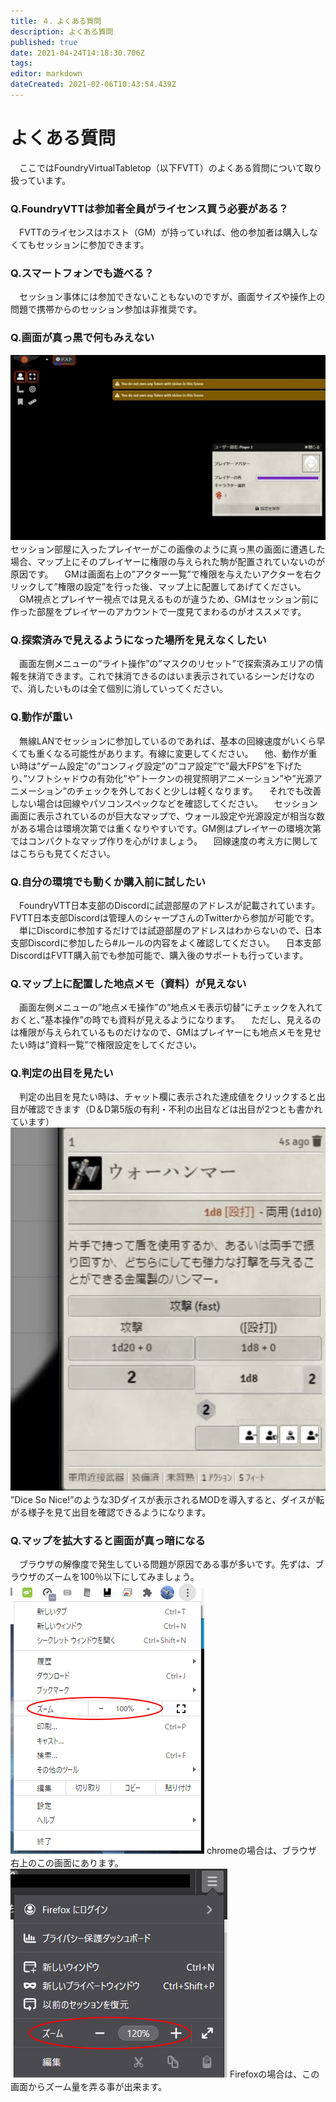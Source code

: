 ```yaml
---
title: ４．よくある質問
description: よくある質問
published: true
date: 2021-04-24T14:18:30.706Z
tags: 
editor: markdown
dateCreated: 2021-02-06T10:43:54.439Z
---
```


# よくある質問
　ここではFoundryVirtualTabletop（以下FVTT）のよくある質問について取り扱っています。

### Q.FoundryVTTは参加者全員がライセンス買う必要がある？
　FVTTのライセンスはホスト（GM）が持っていれば、他の参加者は購入しなくてもセッションに参加できます。
### Q.スマートフォンでも遊べる？
　セッション事体には参加できないこともないのですが、画面サイズや操作上の問題で携帯からのセッション参加は非推奨です。
### Q.画面が真っ黒で何もみえない
![画面が真っ黒で何もみえない.jpg](/images/japanese-community/画面が真っ黒で何もみえない.jpg)
　セッション部屋に入ったプレイヤーがこの画像のように真っ黒の画面に遭遇した場合、マップ上にそのプレイヤーに権限の与えられた駒が配置されていないのが原因です。
　GMは画面右上の”アクター一覧”で権限を与えたいアクターを右クリックして”権限の設定”を行った後、マップ上に配置してあげてください。
　GM視点とプレイヤー視点では見えるものが違うため、GMはセッション前に作った部屋をプレイヤーのアカウントで一度見てまわるのがオススメです。
### Q.探索済みで見えるようになった場所を見えなくしたい
　画面左側メニューの”ライト操作”の”マスクのリセット”で探索済みエリアの情報を抹消できます。これで抹消できるのはいま表示されているシーンだけなので、消したいものは全て個別に消していってください。
### Q.動作が重い
　無線LANでセッションに参加しているのであれば、基本の回線速度がいくら早くても重くなる可能性があります。有線に変更してください。
　他、動作が重い時は”ゲーム設定”の”コンフィグ設定”の”コア設定”で”最大FPS”を下げたり、”ソフトシャドウの有効化”や”トークンの視覚照明アニメーション”や”光源アニメーション”のチェックを外しておくと少しは軽くなります。
　それでも改善しない場合は回線やパソコンスペックなどを確認してください。
　セッション画面に表示されているのが巨大なマップで、ウォール設定や光源設定が相当な数がある場合は環境次第では重くなりやすいです。GM側はプレイヤーの環境次第ではコンパクトなマップ作りを心がけましょう。
　回線速度の考え方に関してはこちらも見てください。
### Q.自分の環境でも動くか購入前に試したい
　FoundryVTT日本支部のDiscordに試遊部屋のアドレスが記載されています。FVTT日本支部Discordは管理人のシャープさんのTwitterから参加が可能です。
　単にDiscordに参加するだけでは試遊部屋のアドレスはわからないので、日本支部Discordに参加したら#ルールの内容をよく確認してください。
　日本支部DiscordはFVTT購入前でも参加可能で、購入後のサポートも行っています。
### Q.マップ上に配置した地点メモ（資料）が見えない
　画面左側メニューの”地点メモ操作”の”地点メモ表示切替”にチェックを入れておくと、”基本操作”の時でも資料が見えるようになります。
　ただし、見えるのは権限が与えられているものだけなので、GMはプレイヤーにも地点メモを見せたい時は”資料一覧”で権限設定をしてください。
### Q.判定の出目を見たい
　判定の出目を見たい時は、チャット欄に表示された達成値をクリックすると出目が確認できます（D＆D第5版の有利・不利の出目などは出目が2つとも書かれています）
![判定の出目を見たい.jpg](/images/japanese-community/判定の出目を見たい.jpg)
　”Dice So Nice!”のような3Dダイスが表示されるMODを導入すると、ダイスが転がる様子を見て出目を確認できるようになります。
 
 ### Q.マップを拡大すると画面が真っ暗になる
　ブラウザの解像度で発生している問題が原因である事が多いです。先ずは、ブラウザのズームを100％以下にしてみましょう。
![chromeズーム.png](/images/japanese-community/chromeズーム.png)
chromeの場合は、ブラウザ右上のこの画面にあります。
![firefoxズーム.png](/images/japanese-community/firefoxズーム.png)
Firefoxの場合は、この画面からズーム量を弄る事が出来ます。